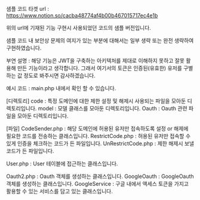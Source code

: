 샘플 코드 타겟 url : https://www.notion.so/cacba48774af4b00b467015717ec4e1b

위의 url에 기재된 기능 구현시 사용되었던 코드의 샘플 버전입니다.

샘플 코드 내 보안상 문제의 여지가 있는 부분에 대해서는 일부 생략 또는 완전 생략하여 구현하였습니다.

부연 설명 : 해당 기능은 JWT을 구축하는 아키텍처를 제대로 이해하지 못하고 잘못 활용해 만든 기능이라고 생각합니다.
그래서 여기서의 토큰은 인증된(유효한) 유저를 구별하는 값 정도로 봐주시면 감사하겠습니다.

예시 코드 : main.php 내에서 확인 할 수 있습니다.

[디렉토리]
code : 특정 도메인에 대한 제한 설정 및 해제시 사용되는 파일을 모아둔 디렉토리입니다.
model : 모델 클래스를 모아둔 디렉토리입니다.
Oauth : Oauth 관련 파일을 모아둔 디렉토리입니다.

[파일]
CodeSender.php : 해당 도메인에 허용된 유저만 접속하도록 설정 or 해제에 필요한 코드를 전송하는 클래스입니다.
RestrictCode.php : 허용된 유저만 접속할 수 있게 인증을 체크하는 코드가 든 파일입니다.
UnRestrictCode.php : 제한 해제시 보낼 코드가 든 파일입니다.

User.php : User 테이블에 접근하는 클래스입니다.

Oauth2.php : Oauth 객체를 생성하는 클래스입니다.
GoogleOauth : GoogleOauth 객체를 생성하는 클래스입니다.
GoogleService : 구글 내에서 액세스 토큰을 가지고 활용할 수 있는 서비스를 담고 있는 클래스입니다.
